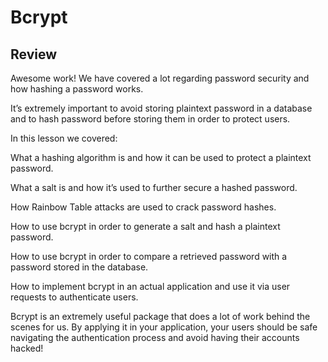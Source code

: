 # Bcrypt

## Review

Awesome work! We have covered a lot regarding password security and how hashing a password works.

It’s extremely important to avoid storing plaintext password in a database and to hash password before storing them in order to protect users.

In this lesson we covered:

What a hashing algorithm is and how it can be used to protect a plaintext password.

What a salt is and how it’s used to further secure a hashed password.

How Rainbow Table attacks are used to crack password hashes.

How to use bcrypt in order to generate a salt and hash a plaintext password.

How to use bcrypt in order to compare a retrieved password with a password stored in the database.

How to implement bcrypt in an actual application and use it via user requests to authenticate users.

Bcrypt is an extremely useful package that does a lot of work behind the scenes for us. By applying it in your application, your users should be safe navigating the authentication process and avoid having their accounts hacked!

